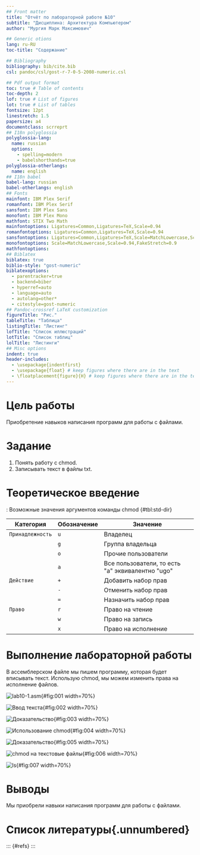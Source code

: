 ```yaml
---
## Front matter
title: "Отчёт по лабораторной работе №10"
subtitle: "Дисциплина: Архитектура Компьютером"
author: "Мургия Марк Максимович"

## Generic otions
lang: ru-RU
toc-title: "Содержание"

## Bibliography
bibliography: bib/cite.bib
csl: pandoc/csl/gost-r-7-0-5-2008-numeric.csl

## Pdf output format
toc: true # Table of contents
toc-depth: 2
lof: true # List of figures
lot: true # List of tables
fontsize: 12pt
linestretch: 1.5
papersize: a4
documentclass: scrreprt
## I18n polyglossia
polyglossia-lang:
  name: russian
  options:
	- spelling=modern
	- babelshorthands=true
polyglossia-otherlangs:
  name: english
## I18n babel
babel-lang: russian
babel-otherlangs: english
## Fonts
mainfont: IBM Plex Serif
romanfont: IBM Plex Serif
sansfont: IBM Plex Sans
monofont: IBM Plex Mono
mathfont: STIX Two Math
mainfontoptions: Ligatures=Common,Ligatures=TeX,Scale=0.94
romanfontoptions: Ligatures=Common,Ligatures=TeX,Scale=0.94
sansfontoptions: Ligatures=Common,Ligatures=TeX,Scale=MatchLowercase,Scale=0.94
monofontoptions: Scale=MatchLowercase,Scale=0.94,FakeStretch=0.9
mathfontoptions:
## Biblatex
biblatex: true
biblio-style: "gost-numeric"
biblatexoptions:
  - parentracker=true
  - backend=biber
  - hyperref=auto
  - language=auto
  - autolang=other*
  - citestyle=gost-numeric
## Pandoc-crossref LaTeX customization
figureTitle: "Рис."
tableTitle: "Таблица"
listingTitle: "Листинг"
lofTitle: "Список иллюстраций"
lotTitle: "Список таблиц"
lolTitle: "Листинги"
## Misc options
indent: true
header-includes:
  - \usepackage{indentfirst}
  - \usepackage{float} # keep figures where there are in the text
  - \floatplacement{figure}{H} # keep figures where there are in the text
---
```


# Цель работы

Приобретение навыков написания программ для работы с файлами.

# Задание

1. Понять работу с chmod.
2. Записывать текст в файлы txt.

# Теоретическое введение

: Возможные значения аргументов команды chmod {#tbl:std-dir}

| Категория        | Обозначение | Значение                                         |
|------------------|-------------|--------------------------------------------------|
| `Принадлежность` | `u`         | Владелец                                         |
|                  | `g`         | Группа владельца                                 |
|                  | `o`         | Прочие пользователи                              |
|                  | `a`         | Все пользователи, то есть "a" эквивалентно "ugo" |
| `Действие`       | `+`         | Добавить набор прав                              |
|                  | `-`         | Отменить набор прав                              |
|                  | `=`         | Назначить набор прав                             |
| `Право`          | `r`         | Право на чтение                                  |
|                  | `w`         | Право на запись                                  |
|                  | `x`         | Право на исполнение                              |
# Выполнение лабораторной работы

В ассемблерском файле мы пишем программу, которая будет вписывать текст. Использую chmod, мы можем изменить права на исполнение файлов. 

![lab10-1.asm](image/1.png){#fig:001 width=70%}

![Ввод текста](image/2.png){#fig:002 width=70%}

![Доказательство](image/3.png){#fig:003 width=70%}

![Использование chmod](image/4.png){#fig:004 width=70%}

![Доказательство](image/5.png){#fig:005 width=70%}

![chmod на текстовые файлы](image/6.png){#fig:006 width=70%}

![ls](image/7.png){#fig:007 width=70%}

# Выводы

Мы приобрели навыки написания программ для работы с файлами.

# Список литературы{.unnumbered}

::: {#refs}
:::
